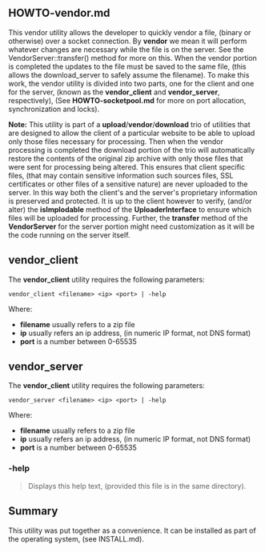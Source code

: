 ## HOWTO-vendor.md
This vendor utility allows the developer to quickly vendor a file, (binary or otherwise) over a socket connection. By **vendor** we mean it will perform whatever changes are necessary while the file is on the server. See the VendorServer::transfer() method for more on this. When the vendor portion is completed the updates to the file must be saved to the same file, (this allows the download_server to safely assume the filename). To make this work, the vendor utility is divided into two parts, one for the client and one for the server, (known as the **vendor_client** and **vendor_server**, respectively), (See **HOWTO-socketpool.md** for more on port allocation, synchronization and locks). 

**Note:** This utility is part of a **upload**/**vendor**/**download** trio of utilities that are designed to allow the client of a particular website to be able to upload only those files necessary for processing. Then when the vendor processing is completed the download portion of the trio will automatically restore the contents of the original zip archive with only those files that were sent for processing being altered. This ensures that client specific files, (that may contain sensitive information such sources files, SSL certificates or other files of a sensitive nature) are never uploaded to the server. In this way both the client's and the server's proprietary information is preserved and protected. It is up to the client however to verify, (and/or alter) the **isImplodable** method of the **UploaderInterface** to ensure which files will be uploaded for processing. Further, the **transfer** method of the **VendorServer** for the server portion might need customization as it will be the code running on the server itself. 

## vendor_client
The **vendor_client** utility requires the following parameters:

	vendor_client <filename> <ip> <port> | -help

Where:

 - **filename** usually refers to a zip file
 - **ip** usually refers an ip address, (in numeric IP format, not DNS format)
 - **port** is a number between 0-65535

## vendor_server
The **vendor_client** utility requires the following parameters:

	vendor_server <filename> <ip> <port> | -help

Where:

 - **filename** usually refers to a zip file
 - **ip** usually refers an ip address, (in numeric IP format, not DNS format)
 - **port** is a number between 0-65535

### -help
> Displays this help text, (provided this file is in the same directory).

## Summary
This utility was put together as a convenience. It can be installed as part of the operating system, (see INSTALL.md).


 
